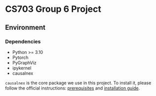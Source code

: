 # CS703 Group 6 Project
## Environment
### Dependencies
- Python >= 3.10
- Pytorch
- PyGraphViz
- ipykernel
- causalnex

`causalnex` is the core package we use in this project. To install it, please follow the official instructions: [prerequisites](https://causalnex.readthedocs.io/en/latest/02_getting_started/01_prerequisites.html) and 
[installation guide](https://causalnex.readthedocs.io/en/latest/02_getting_started/02_install.html).